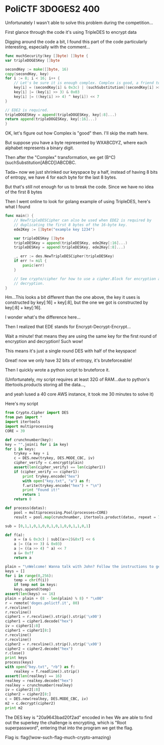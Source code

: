 # PoliCTF 3DOGES2 400

Unfortunately I wasn't able to solve this problem during the competition...

First glance through the code it's using TripleDES to encrypt data

Digging around the code a bit, I found this part of the code particularly interesting, especially with the comment...

```go
func muchSecurity(key []byte) []byte {
var tripleDOGESKey []byte

secondKey := make([]byte, 16)
copy(secondKey, key)
for i := 8; i < 16; i++ {
    // Let's be sure it is enough complex. Complex is good, a friend told us so.
    key[i] = (secondKey[i] & 0x3c) | (suchSubstitution[(secondKey[i] >> 2) & 0x0f] << 6)
    key[i] |= (key[i] >> 3) & 0x03
    key[i] |= ((key[i] >> 4) ^ key[i]) << 7
}

// EDE2 is required.
tripleDOGESKey = append(tripleDOGESKey, key[:8]...)
return append(tripleDOGESKey, key[:16]...)
}
```

OK, let's figure out how Complex is "good" then. I'll skip the math here. 

But suppose you have a byte represented by WXABCDYZ, where each alphabet represents a binary digit.

Then after the "Complex" transformation, we get (B^C)(suchSubstitution[ABCD])ABCDBC. 

Tada~ now we just shrinked our keyspace by a half, instead of having 8 bits of entropy, we have 4 for each byte for the last 8 bytes. 

But that's still not enough for us to break the code. Since we have no idea of the first 8 bytes

Then I went online to look for golang example of using TripleDES, here's what I found 
    
```go
func main() {
    // NewTripleDESCipher can also be used when EDE2 is required by
    // duplicating the first 8 bytes of the 16-byte key.
    ede2Key := []byte("example key 1234")

    var tripleDESKey []byte
    tripleDESKey = append(tripleDESKey, ede2Key[:16]...)
    tripleDESKey = append(tripleDESKey, ede2Key[:8]...)

    _, err := des.NewTripleDESCipher(tripleDESKey)
    if err != nil {
	    panic(err)
    }

    // See crypto/cipher for how to use a cipher.Block for encryption and
    // decryption.
}
```

Hm...This looks a bit different than the one above, the key it uses is constructed by key[:16] + key[:8], but the one we got is constructed by key[:8] + key[:16].

I wonder what's the difference here... 

Then I realized that EDE stands for Encrypt-Decrypt-Encrypt...

Wait a minute! that means they are using the same key for the first round of encryption and decryption! Such wow! 

This means it's just a single round DES with half of the keyspace! 

Great! now we only have 32 bits of entropy, it's bruteforceable! 

Then I quickly wrote a python script to bruteforce it. 

(Unfortunately, my script requires at least 32G of RAM...due to python's ittertools.products storing all the data..., 

and yeah Iused a 40 core AWS instance, it took me 30 minutes to solve it)

Here's my script

```python
from Crypto.Cipher import DES
from pwn import *
import itertools
import multiprocessing
CORE = 39

def crunchnumber(key):
key = "".join(i for i in key)
for i in keys:
    trykey = key + i
	c = DES.new(trykey, DES.MODE_CBC, iv)
	cipher_verify = c.encrypt(plain)
	assert(len(cipher_verify) == len(cipher1))
	if (cipher_verify == cipher1):
	    print trykey.encode("hex")
	    with open("key.txt", "a") as f:
		f.write(trykey.encode("hex") + "\n")
	    print "Found it!"
	    return 1
    return 0

def process(datas):
    pool = multiprocessing.Pool(processes=CORE)
    result = pool.map(crunchnumber, itertools.product(datas, repeat = 7))

sub = [0,1,1,0,1,0,0,1,0,1,0,0,1,1,0,1]

def f(a):
    a = (a & 0x3c) | sub[(a>>2)&0xf] << 6
    a |= ((a >> 3) & 0x03)
    a |= ((a >> 4) ^ a) << 7
    a &= 0xff
    return a

plain = "\nWelcome! Wanna talk with John? Follow the instructions to get a Secure\xe2\x84\xa2 Channel.\n"
keys = []
for i in range(0,256):
    temp = chr(f(i))
    if temp not in keys:
	keys.append(temp)
assert(len(keys) == 16)
plain = plain + (8 - len(plain) % 8) * "\x00"
r = remote('doges.polictf.it', 80)
r.recvline()
r.recvline()
cipher1 = r.recvline().strip().strip('\x00')
cipher1 = cipher1.decode("hex")
iv = cipher1[:8]
cipher1 = cipher1[8:]
r.recvline()
r.recvline()
cipher2 = r.recvline().strip().strip('\x00')
cipher2 = cipher2.decode("hex")
r.close()
print keys
process(keys)
with open("key.txt", "rb") as f:
    realkey = f.readline().strip() 
assert(len(realkey) == 16)
realkey = realkey.decode("hex")
realkey = crunchnumber(realkey)
iv = cipher2[:8]
cipher2 = cipher2[8:]
c = DES.new(realkey, DES.MODE_CBC, iv)
m2 = c.decrypt(cipher2)
print m2
```

The DES key is "20a9643bad20f2ad" encoded in hex
We are able to find out the superkey the challenge is encrypting, which is "Root superpassword", entering that into the program
we get the flag.

Flag is: flag{!wow-such-flag-much-crypto-amazing}
